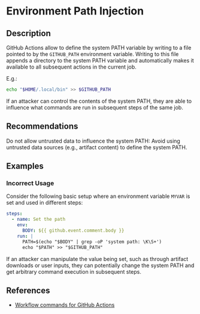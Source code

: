# Environment Path Injection

## Description

GitHub Actions allow to define the system PATH variable by writing to a file pointed to by the `GITHUB_PATH` environment variable. Writing to this file appends a directory to the system PATH variable and automatically makes it available to all subsequent actions in the current job.

E.g.:

```bash
echo "$HOME/.local/bin" >> $GITHUB_PATH
```

If an attacker can control the contents of the system PATH, they are able to influence what commands are run in subsequent steps of the same job.

## Recommendations

Do not allow untrusted data to influence the system PATH: Avoid using untrusted data sources (e.g., artifact content) to define the system PATH.

## Examples

### Incorrect Usage

Consider the following basic setup where an environment variable `MYVAR` is set and used in different steps:

```yaml
steps:
  - name: Set the path
    env:
      BODY: ${{ github.event.comment.body }}
    run: |
      PATH=$(echo "$BODY" | grep -oP 'system path: \K\S+')
      echo "$PATH" >> "$GITHUB_PATH"
```

If an attacker can manipulate the value being set, such as through artifact downloads or user inputs, they can potentially change the system PATH and get arbitrary command execution in subsequent steps.

## References

- [Workflow commands for GitHub Actions](https://docs.github.com/en/actions/writing-workflows/choosing-what-your-workflow-does/workflow-commands-for-github-actions)
